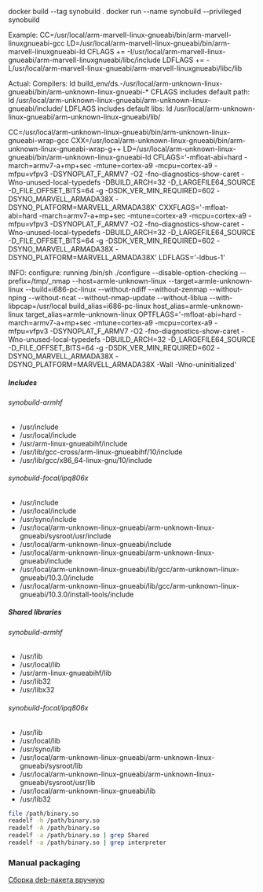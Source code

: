 docker build --tag synobuild .
docker run --name synobuild --privileged synobuild

Example:
CC=/usr/local/arm-marvell-linux-gnueabi/bin/arm-marvell-linuxgnueabi-gcc
LD=/usr/local/arm-marvell-linux-gnueabi/bin/arm-marvell-linuxgnueabi-ld
CFLAGS += -I/usr/local/arm-marvell-linux-gnueabi/arm-marvell-linuxgnueabi/libc/include
LDFLAGS += -L/usr/local/arm-marvell-linux-gnueabi/arm-marvell-linuxgnueabi/libc/lib

Actual:
Compilers: ld build_env/ds.<platform>-<version>/usr/local/arm-unknown-linux-gnueabi/bin/arm-unknown-linux-gnueabi-*
CFLAGS includes default path: ld /usr/local/arm-unknown-linux-gnueabi/arm-unknown-linux-gnueabi/include/ 
LDFLAGS includes default libs: ld /usr/local/arm-unknown-linux-gnueabi/arm-unknown-linux-gnueabi/lib/

CC=/usr/local/arm-unknown-linux-gnueabi/bin/arm-unknown-linux-gnueabi-wrap-gcc
CXX=/usr/local/arm-unknown-linux-gnueabi/bin/arm-unknown-linux-gnueabi-wrap-g++
LD=/usr/local/arm-unknown-linux-gnueabi/bin/arm-unknown-linux-gnueabi-ld
CFLAGS='-mfloat-abi=hard -march=armv7-a+mp+sec -mtune=cortex-a9 -mcpu=cortex-a9 -mfpu=vfpv3 -DSYNOPLAT_F_ARMV7 -O2 -fno-diagnostics-show-caret -Wno-unused-local-typedefs -DBUILD_ARCH=32 -D_LARGEFILE64_SOURCE -D_FILE_OFFSET_BITS=64 -g -DSDK_VER_MIN_REQUIRED=602 -DSYNO_MARVELL_ARMADA38X -DSYNO_PLATFORM=MARVELL_ARMADA38X'
CXXFLAGS='-mfloat-abi=hard -march=armv7-a+mp+sec -mtune=cortex-a9 -mcpu=cortex-a9 -mfpu=vfpv3 -DSYNOPLAT_F_ARMV7 -O2 -fno-diagnostics-show-caret -Wno-unused-local-typedefs -DBUILD_ARCH=32 -D_LARGEFILE64_SOURCE -D_FILE_OFFSET_BITS=64 -g -DSDK_VER_MIN_REQUIRED=602 -DSYNO_MARVELL_ARMADA38X -DSYNO_PLATFORM=MARVELL_ARMADA38X'
LDFLAGS='-ldbus-1'

INFO: configure: running /bin/sh ./configure --disable-option-checking --prefix=/tmp/_nmap --host=armle-unknown-linux --target=armle-unknown-linux --build=i686-pc-linux --without-ndiff --without-zenmap --without-nping --without-ncat --without-nmap-update --without-liblua --with-libpcap=/usr/local build_alias=i686-pc-linux host_alias=armle-unknown-linux target_alias=armle-unknown-linux
OPTFLAGS='-mfloat-abi=hard -march=armv7-a+mp+sec -mtune=cortex-a9 -mcpu=cortex-a9 -mfpu=vfpv3 -DSYNOPLAT_F_ARMV7 -O2 -fno-diagnostics-show-caret -Wno-unused-local-typedefs -DBUILD_ARCH=32 -D_LARGEFILE64_SOURCE -D_FILE_OFFSET_BITS=64 -g -DSDK_VER_MIN_REQUIRED=602 -DSYNO_MARVELL_ARMADA38X -DSYNO_PLATFORM=MARVELL_ARMADA38X -Wall -Wno-uninitialized'

##### Includes
###### synobuild-armhf
- /usr/include
- /usr/local/include
- /usr/arm-linux-gnueabihf/include
- /usr/lib/gcc-cross/arm-linux-gnueabihf/10/include
- /usr/lib/gcc/x86_64-linux-gnu/10/include
###### synobuild-focal/ipq806x
- /usr/include
- /usr/local/include
- /usr/syno/include
- /usr/local/arm-unknown-linux-gnueabi/arm-unknown-linux-gnueabi/sysroot/usr/include
- /usr/local/arm-unknown-linux-gnueabi/include
- /usr/local/arm-unknown-linux-gnueabi/arm-unknown-linux-gnueabi/include
- /usr/local/arm-unknown-linux-gnueabi/lib/gcc/arm-unknown-linux-gnueabi/10.3.0/include
- /usr/local/arm-unknown-linux-gnueabi/lib/gcc/arm-unknown-linux-gnueabi/10.3.0/install-tools/include

##### Shared libraries
###### synobuild-armhf
- /usr/lib
- /usr/local/lib
- /usr/arm-linux-gnueabihf/lib
- /usr/lib32
- /usr/libx32
###### synobuild-focal/ipq806x
- /usr/lib
- /usr/local/lib
- /usr/syno/lib
- /usr/local/arm-unknown-linux-gnueabi/arm-unknown-linux-gnueabi/sysroot/lib
- /usr/local/arm-unknown-linux-gnueabi/arm-unknown-linux-gnueabi/sysroot/usr/lib
- /usr/local/arm-unknown-linux-gnueabi/lib
- /usr/lib32

```bash
file /path/binary.so
readelf -h /path/binary.so
readelf -A /path/binary.so
readelf -a /path/binary.so | grep Shared
readelf -a /path/binary.so | grep interpreter
```

### Manual packaging
[Сборка deb-пакета вручную](https://habr.com/ru/articles/130868/)
